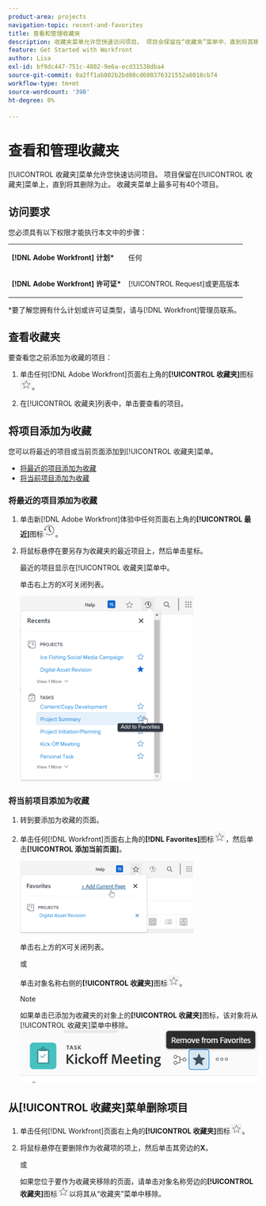 ```yaml
---
product-area: projects
navigation-topic: recent-and-favorites
title: 查看和管理收藏夹
description: 收藏夹菜单允许您快速访问项目。 项目会保留在“收藏夹”菜单中，直到将其移除为止。 收藏夹菜单上最多可有40个项目。
feature: Get Started with Workfront
author: Lisa
exl-id: bf9dc447-751c-4802-9e6a-ecd31538dba4
source-git-commit: 0a2ff1ab802b2bd08cd680376321552a8018cb74
workflow-type: tm+mt
source-wordcount: '398'
ht-degree: 0%

---
```


# 查看和管理收藏夹

[!UICONTROL 收藏夹]菜单允许您快速访问项目。 项目保留在[!UICONTROL 收藏夹]菜单上，直到将其删除为止。 收藏夹菜单上最多可有40个项目。

## 访问要求

您必须具有以下权限才能执行本文中的步骤：

<table style="table-layout:auto"> 
 <col> 
 </col> 
 <col> 
 </col> 
 <tbody> 
  <tr> 
   <td role="rowheader"><strong>[!DNL Adobe Workfront] 计划*</strong></td> 
   <td> <p>任何</p> </td> 
  </tr> 
  <tr> 
   <td role="rowheader"><strong>[!DNL Adobe Workfront] 许可证*</strong></td> 
   <td> <p>[!UICONTROL Request]或更高版本</p> </td> 
  </tr> 
 </tbody> 
</table>

&#42;要了解您拥有什么计划或许可证类型，请与[!DNL Workfront]管理员联系。

## 查看收藏夹

要查看您之前添加为收藏的项目：

1. 单击任何[!DNL Adobe Workfront]页面右上角的&#x200B;**[!UICONTROL 收藏夹]**&#x200B;图标![收藏夹](assets/favorites-icon.png)。

1. 在[!UICONTROL 收藏夹]列表中，单击要查看的项目。

## 将项目添加为收藏

您可以将最近的项目或当前页面添加到[!UICONTROL 收藏夹]菜单。

* [将最近的项目添加为收藏](#add-recent-items-as-a-favorite)
* [将当前项目添加为收藏](#add-the-current-item-as-a-favorite)

### 将最近的项目添加为收藏

1. 单击新[!DNL Adobe Workfront]体验中任何页面右上角的&#x200B;**[!UICONTROL 最近]**&#x200B;图标![[!UICONTROL 最近]](assets/recents-icon-40x43.png)。
1. 将鼠标悬停在要另存为收藏夹的最近项目上，然后单击星标。

   最近的项目显示在[!UICONTROL 收藏夹]菜单中。

   单击右上方的X可关闭列表。

   ![收藏最近的项目](assets/favorite-recent-item-2022-350x375.png)

### 将当前项目添加为收藏

1. 转到要添加为收藏的页面。
1. 单击任何[!DNL Workfront]页面右上角的&#x200B;**[!DNL Favorites]**&#x200B;图标![收藏夹](assets/favorites-icon.png)，然后单击&#x200B;**[!UICONTROL 添加当前页面]**。

   ![将当前页面添加到收藏夹](assets/add-current-page-favorite-2022-350x147.png)

   单击右上方的X可关闭列表。

   或

   单击对象名称右侧的&#x200B;**[!UICONTROL 收藏夹]**&#x200B;图标![收藏夹](assets/favorites-icon.png)。

   >[!NOTE]
   >
   >如果单击已添加为收藏夹的对象上的&#x200B;**[!UICONTROL 收藏夹]**&#x200B;图标，该对象将从[!UICONTROL 收藏夹]菜单中移除。\
   >![从收藏夹中删除](assets/nwe-remove-from-favorites-350x52.png)

## 从[!UICONTROL 收藏夹]菜单删除项目

1. 单击任何[!DNL Workfront]页面右上角的&#x200B;**[!UICONTROL 收藏夹]**&#x200B;图标![收藏夹](assets/favorites-icon.png)。

1. 将鼠标悬停在要删除作为收藏项的项上，然后单击其旁边的&#x200B;**X**。

   或

   如果您位于要作为收藏夹移除的页面，请单击对象名称旁边的&#x200B;**[!UICONTROL 收藏夹]**&#x200B;图标![收藏夹](assets/favorites-icon.png)以将其从“收藏夹”菜单中移除。
